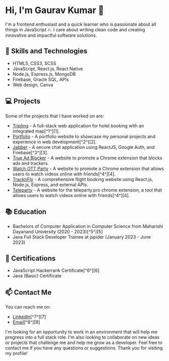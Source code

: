 # Hi, I'm Gaurav Kumar 👋

I'm a frontend enthusiast and a quick learner who is passionate about all things in JavaScript 🔥. I care about writing clean code and creating innovative and impactful software solutions. 

## 🚀 Skills and Technologies

- HTML5, CSS3, SCSS
- JavaScript, React.js, React Native
- Node.js, Express.js, MongoDB
- Firebase, Oracle SQL, APIs
- Web design, Canva

## 💻 Projects

Some of the projects that I have worked on are:

- [Tripling](https://github.com/Gauravk9870/tripling) - A full-stack web application for hotel booking with an integrated map[^1^][1].
- [Portfolio](https://gauravk9870.github.io/portfolio-v2/) - A portfolio website to showcase my personal projects and experience in web development[^2^][2].
- [Jabber](https://github.com/Gauravk9870/chat-app) - A secure chat application using ReactJS, Google Auth, and Firebase[^3^][3].
- [True Ad Blocker](https://www.trueadblocker.net/) - A website to promote a Chrome extension that blocks ads and trackers.
- [Watch OTT Party](https://www.watchottparty.com/) - A website to promote a Chrome extension that allows users to watch videos online with friends[^4^][4].
- [TracknFly](https://www.tracknfly.com/) - A comprehensive flight booking website using React.js, Node.js, Express, and external APIs.
- [Teleparty](https://www.teleparty.pro/) - A website for the teleparty.pro chrome extension, a tool that allows users to watch videos online with friends[^4^][4].

## 📚 Education

- Bachelors of Computer Application in Computer Science from Maharishi Dayanand University (2020 - 2023)[^5^][5]
- Java Full Stack Developer Trainee at jspider (January 2023 - June 2023)

## 📄 Certifications

- JavaScript Hackerrank Certificate[^6^][6]
- Java (Basic) Certificate

## 📫 Contact Me

You can reach me on:

- [LinkedIn](https://www.linkedin.com/in/gauravk9870)[^7^][7]
- [Email](mailto:gauravk8920@gmail.com)[^8^][8]

I'm looking for an opportunity to work in an environment that will help me progress into a full stack role. I'm also looking to collaborate on new ideas or projects that challenge me and help me grow as a developer. Feel free to contact me if you have any questions or suggestions. Thank you for visiting my profile!
